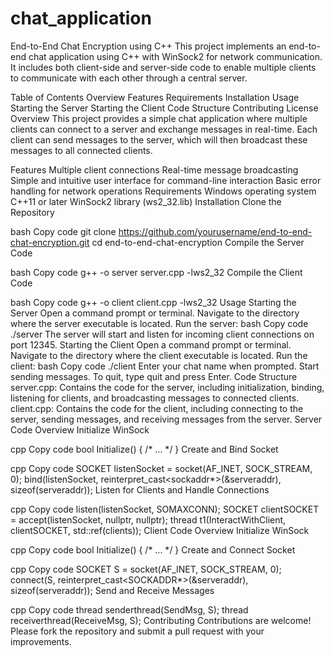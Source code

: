 # chat_application

End-to-End Chat Encryption using C++
This project implements an end-to-end chat application using C++ with WinSock2 for network communication. It includes both client-side and server-side code to enable multiple clients to communicate with each other through a central server.

Table of Contents
Overview
Features
Requirements
Installation
Usage
Starting the Server
Starting the Client
Code Structure
Contributing
License
Overview
This project provides a simple chat application where multiple clients can connect to a server and exchange messages in real-time. Each client can send messages to the server, which will then broadcast these messages to all connected clients.

Features
Multiple client connections
Real-time message broadcasting
Simple and intuitive user interface for command-line interaction
Basic error handling for network operations
Requirements
Windows operating system
C++11 or later
WinSock2 library (ws2_32.lib)
Installation
Clone the Repository

bash
Copy code
git clone https://github.com/yourusername/end-to-end-chat-encryption.git
cd end-to-end-chat-encryption
Compile the Server Code

bash
Copy code
g++ -o server server.cpp -lws2_32
Compile the Client Code

bash
Copy code
g++ -o client client.cpp -lws2_32
Usage
Starting the Server
Open a command prompt or terminal.
Navigate to the directory where the server executable is located.
Run the server:
bash
Copy code
./server
The server will start and listen for incoming client connections on port 12345.
Starting the Client
Open a command prompt or terminal.
Navigate to the directory where the client executable is located.
Run the client:
bash
Copy code
./client
Enter your chat name when prompted.
Start sending messages. To quit, type quit and press Enter.
Code Structure
server.cpp: Contains the code for the server, including initialization, binding, listening for clients, and broadcasting messages to connected clients.
client.cpp: Contains the code for the client, including connecting to the server, sending messages, and receiving messages from the server.
Server Code Overview
Initialize WinSock

cpp
Copy code
bool Initialize() { /* ... */ }
Create and Bind Socket

cpp
Copy code
SOCKET listenSocket = socket(AF_INET, SOCK_STREAM, 0);
bind(listenSocket, reinterpret_cast<sockaddr*>(&serveraddr), sizeof(serveraddr));
Listen for Clients and Handle Connections

cpp
Copy code
listen(listenSocket, SOMAXCONN);
SOCKET clientSOCKET = accept(listenSocket, nullptr, nullptr);
thread t1(InteractWithClient, clientSOCKET, std::ref(clients));
Client Code Overview
Initialize WinSock

cpp
Copy code
bool Initialize() { /* ... */ }
Create and Connect Socket

cpp
Copy code
SOCKET S = socket(AF_INET, SOCK_STREAM, 0);
connect(S, reinterpret_cast<SOCKADDR*>(&serveraddr), sizeof(serveraddr));
Send and Receive Messages

cpp
Copy code
thread senderthread(SendMsg, S);
thread receiverthread(ReceiveMsg, S);
Contributing
Contributions are welcome! Please fork the repository and submit a pull request with your improvements.
